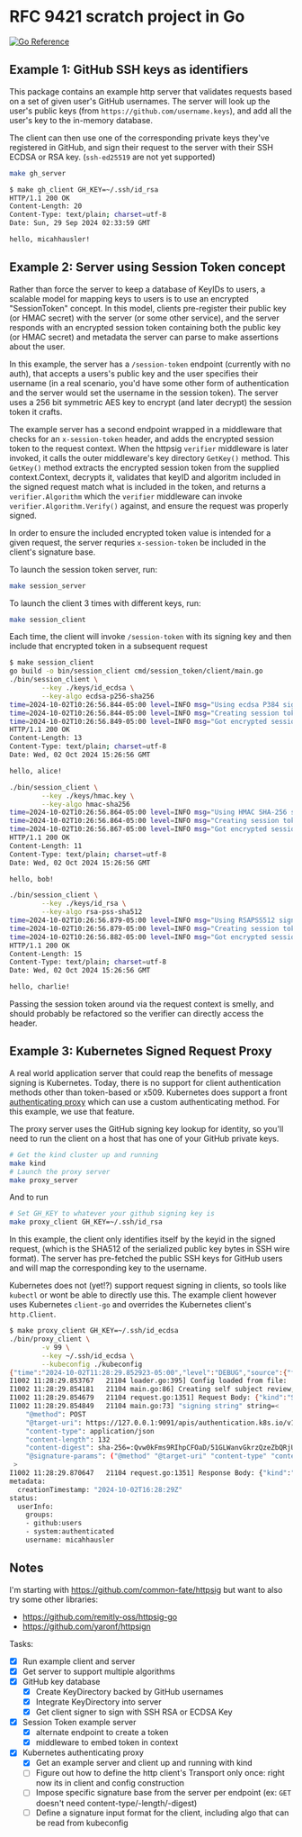 # RFC 9421 scratch project in Go

[![Go Reference](https://pkg.go.dev/badge/github.com/micahhausler/httpsig-scratch.svg)](https://pkg.go.dev/github.com/micahhausler/httpsig-scratch)

## Example 1: GitHub SSH keys as identifiers

This package contains an example http server that validates requests based on a set of given user's GitHub usernames. The server will look up the user's public keys (from `https://github.com/username.keys`), and add all the user's key to the in-memory database.

The client can then use one of the corresponding private keys they've registered in GitHub, and sign their request to the server with their SSH ECDSA or RSA key. (`ssh-ed25519` are not yet supported)

```sh
make gh_server
```

```sh
$ make gh_client GH_KEY=~/.ssh/id_rsa
HTTP/1.1 200 OK
Content-Length: 20
Content-Type: text/plain; charset=utf-8
Date: Sun, 29 Sep 2024 02:33:59 GMT

hello, micahhausler!
```

## Example 2: Server using Session Token concept 

Rather than force the server to keep a database of KeyIDs to users, a scalable 
model for mapping keys to users is to use an encrypted "SessionToken" concept.
In this model, clients pre-register their public key (or HMAC secret) with the
server (or some other service), and the server responds with an encrypted
session token containing both the public key (or HMAC secret) and metadata the 
server can parse to make assertions about the user.  

In this example, the server has a `/session-token` endpoint (currently with no 
auth), that accepts a users's public key and the user specifies their username 
(in a real scenario, you'd have some other form of authentication and the 
server would set the username in the session token). The server uses a 256 bit
symmetric AES key to encrypt (and later decrypt) the session token it crafts. 

The example server has a second endpoint wrapped in a middleware that checks 
for an `x-session-token` header, and adds the encrypted session token to the
request context. When the httpsig `verifier` middleware is later invoked, it 
calls the outer middleware's key directory `GetKey()` method. This `GetKey()` 
method extracts the encrypted session token from the supplied context.Context,
decrypts it, validates that keyID and algoritm included in the signed request
match what is included in the token, and returns a `verifier.Algorithm` which 
the `verifier` middleware can invoke `verifier.Algorithm.Verify()` against, and
ensure the request was properly signed. 

In order to ensure the included encrypted token value is intended for a given
request, the server requries `x-session-token` be included in the client's 
signature base. 

To launch the session token server, run:
```sh
make session_server
```

To launch the client 3 times with different keys, run:
```sh
make session_client
```

Each time, the client will invoke `/session-token` with its signing key and 
then include that encrypted token in a subsequent request

```sh
$ make session_client  
go build -o bin/session_client cmd/session_token/client/main.go
./bin/session_client \
		--key ./keys/id_ecdsa \
		--key-algo ecdsa-p256-sha256
time=2024-10-02T10:26:56.844-05:00 level=INFO msg="Using ecdsa P384 signer" key-algo=ecdsa-p256-sha256 username=alice
time=2024-10-02T10:26:56.844-05:00 level=INFO msg="Creating session token for key" request="&{UserInfo:{Username:alice} KeyID:kid-123 Alg:ecdsa-p256-sha256 PublicKey:-----BEGIN ECDSA PUBLIC KEY-----\nMFkwEwYHKoZIzj0CAQYIKoZIzj0DAQcDQgAEeMgtCvP9evIaBYhL3cQluU3wPFOl\nBUc1pLHamyG9eMEufGQ8wCbXJ4jt5d88Y/7/b9Q0zAGFUVgYQ86ORyc50A==\n-----END ECDSA PUBLIC KEY-----\n}"
time=2024-10-02T10:26:56.849-05:00 level=INFO msg="Got encrypted session token from server"
HTTP/1.1 200 OK
Content-Length: 13
Content-Type: text/plain; charset=utf-8
Date: Wed, 02 Oct 2024 15:26:56 GMT

hello, alice!

./bin/session_client \
		--key ./keys/hmac.key \
		--key-algo hmac-sha256 
time=2024-10-02T10:26:56.864-05:00 level=INFO msg="Using HMAC SHA-256 signer" key-algo=hmac-sha256 username=bob
time=2024-10-02T10:26:56.864-05:00 level=INFO msg="Creating session token for key" request="&{UserInfo:{Username:bob} KeyID:kid-123 Alg:hmac-sha256 PublicKey:eToX3qbmRRnAB/WylWxVLPlOataS/ul37OCiSdhK8oU=\n}"
time=2024-10-02T10:26:56.867-05:00 level=INFO msg="Got encrypted session token from server"
HTTP/1.1 200 OK
Content-Length: 11
Content-Type: text/plain; charset=utf-8
Date: Wed, 02 Oct 2024 15:26:56 GMT

hello, bob!

./bin/session_client \
		--key ./keys/id_rsa \
		--key-algo rsa-pss-sha512 
time=2024-10-02T10:26:56.879-05:00 level=INFO msg="Using RSAPSS512 signer" key-algo=rsa-pss-sha512 username=charlie
time=2024-10-02T10:26:56.879-05:00 level=INFO msg="Creating session token for key" request="&{UserInfo:{Username:charlie} KeyID:kid-123 Alg:rsa-pss-sha512 PublicKey:-----BEGIN RSA PUBLIC KEY-----\nMIICIjANBgkqhkiG9w0BAQEFAAOCAg8AMIICCgKCAgEAva37Qyfj7StT2hzunifv\nqE9jvy+NLVlWgQo6WRid9p0su4YxDgwu0x1oilOpiayzJYnOqhrtozJ+7+uLBpQf\nndKna0qhzeSCaxLIBf+mj8g21gVTNPP4L6xyW5QOu0vItTsjYD/h2A5qiXU7/O1K\n7k0URIEInjWS4O70GXfjEZUea+nO5+PyXMjRZA8WTyjOb3c4o3BgHPK6LHxi89cb\nfzIdceXEOhT2/1O+233nWyfNyLK5DiRC7MdWXK+7gRigtf3NtMFiuKxzX2eo52G2\nKdQFQWI9k/wim6mlE1PmUtGOrS9nlt0puzeIFHn2McIpLBMKwRg6nmLaqwAHSxc7\n7UqVGCJAce8eVHmZRh3TCu34rCrTuXvnTiXgwpZb3thXKrC6dMobX2/eYZ0ZkAGx\nd2G/JP9+9ZlCur2Z18peYwu7l8IUBCQ7JhXl77AWb6i1BsiNQ3mDdG24enw/BbXc\npeEEA/TedEcXA1KiDPQj4oY3A7gs91dLEshoOMnXcBp6plR/oo6+Z6ZQoQLsCoDl\n5ye9b8BJY4mFCLlgROk2Czph5g0V025/slyrwIOo2pfxxrCJCpXP8GPivdpR2GFK\nlqNRrEr2OQBbvso0PJKe/vifQJVaHtNsCuVIgi8E4Xi15amWD7l1NDpauSbfYRGz\nD63KsjB0LMD97KdrKuz+DH8CAwEAAQ==\n-----END RSA PUBLIC KEY-----\n}"
time=2024-10-02T10:26:56.882-05:00 level=INFO msg="Got encrypted session token from server"
HTTP/1.1 200 OK
Content-Length: 15
Content-Type: text/plain; charset=utf-8
Date: Wed, 02 Oct 2024 15:26:56 GMT

hello, charlie!
```

Passing the session token around via the request context is smelly, and should
probably be refactored so the verifier can directly access the header. 

## Example 3: Kubernetes Signed Request Proxy 

A real world application server that could reap the benefits of message signing
is Kubernetes. Today, there is no support for client authentication methods 
other than token-based or x509. Kubernetes does support a front [authenticating
proxy][k8s-auth-proxy] which can use a custom authenticating method. For this
example, we use that feature. 

The proxy server uses the GitHub signing key lookup for identity, so you'll 
need to run the client on a host that has one of your GitHub private keys.

```sh
# Get the kind cluster up and running
make kind
# Launch the proxy server
make proxy_server
```

And to run 
```sh
# Set GH_KEY to whatever your github signing key is
make proxy_client GH_KEY=~/.ssh/id_rsa 
```

In this example, the client only identifies itself by the keyid in the signed
request, (which is the SHA512 of the serialized public key bytes in SSH wire 
format). The server has pre-fetched the public SSH keys for GitHub users and 
will map the corresponding key to the username.

Kubernetes does not (yet!?) support request signing in clients, so tools like
`kubectl` or wont be able to directly use this. The example client however uses
Kubernetes `client-go` and overrides the Kubernetes client's `http.Client`. 

```sh
$ make proxy_client GH_KEY=~/.ssh/id_ecdsa
./bin/proxy_client \
		-v 99 \
		--key ~/.ssh/id_ecdsa \
		--kubeconfig ./kubeconfig
{"time":"2024-10-02T11:28:29.852923-05:00","level":"DEBUG","source":{"function":"github.com/micahhausler/httpsig-scratch/gh.NewGHSigner","file":"/Users/mhausler/go/src/github.com/micahhausler/httpsig-scratch/gh/signer.go","line":35},"msg":"using ECDSA key"}
I1002 11:28:29.853767   21104 loader.go:395] Config loaded from file:  ./kubeconfig
I1002 11:28:29.854181   21104 main.go:86] Creating self subject review, `kubectl auth whoami`
I1002 11:28:29.854679   21104 request.go:1351] Request Body: {"kind":"SelfSubjectReview","apiVersion":"authentication.k8s.io/v1","metadata":{"creationTimestamp":null},"status":{"userInfo":{}}}
I1002 11:28:29.854849   21104 main.go:73] "signing string" string=<
	"@method": POST
	"@target-uri": https://127.0.0.1:9091/apis/authentication.k8s.io/v1/selfsubjectreviews
	"content-type": application/json
	"content-length": 132
	"content-digest": sha-256=:Qvw0kFms9RIhpCFOaD/51GLWanvGkrzQzeZbQRjUqdw=:
	"@signature-params": ("@method" "@target-uri" "content-type" "content-length" "content-digest");keyid="7829c799f966275fa9a01ae111e6dd249522611c8df502fcaed17dca039cf1aeeeb2e3bc95e23f4f3326195a14a55aeadbd75f761c501dbb6cb5a3874756ff88";alg="ecdsa-p256-sha256";tag="foo";nonce="3j6DbggKbhRrgufPds9Kq2igG2DgMBobI-1kZEyEKCQ=";created=1727886509
 >
I1002 11:28:29.870647   21104 request.go:1351] Response Body: {"kind":"SelfSubjectReview","apiVersion":"authentication.k8s.io/v1","metadata":{"creationTimestamp":"2024-10-02T16:28:29Z"},"status":{"userInfo":{"username":"micahhausler","groups":["github:users","system:authenticated"]}}}
metadata:
  creationTimestamp: "2024-10-02T16:28:29Z"
status:
  userInfo:
    groups:
    - github:users
    - system:authenticated
    username: micahhausler
```

[k8s-auth-proxy]: https://kubernetes.io/docs/reference/access-authn-authz/authentication/#authenticating-proxy

## Notes

I'm starting with https://github.com/common-fate/httpsig but want to also try some other libraries:

* https://github.com/remitly-oss/httpsig-go
* https://github.com/yaronf/httpsign

Tasks:
- [x] Run example client and server
- [x] Get server to support multiple algorithms
- [x] GitHub key database
  - [x] Create KeyDirectory backed by GitHub usernames
  - [x] Integrate KeyDirectory into server
  - [x] Get client signer to sign with SSH RSA or ECDSA Key
- [x] Session Token example server
  - [x] alternate endpoint to create a token
  - [x] middleware to embed token in context 
- [x] Kubernetes authenticating proxy
  - [x] Get an example server and client up and running with kind
  - [ ] Figure out how to define the http client's Transport only once: right now its in client and config construction
  - [ ] Impose specific signature base from the server per endpoint (ex: `GET` doesn't need content-type/-length/-digest)
  - [ ] Define a signature input format for the client, including algo that can be read from kubeconfig
